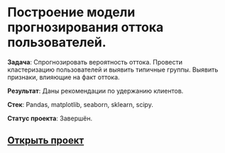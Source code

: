 # Построение модели прогнозирования оттока пользователей.

**Задача**: Спрогнозировать вероятность оттока. Провести кластеризацию пользователей и выявить типичные группы. Выявить признаки, влияющие на факт оттока.

**Результат**: Даны рекомендации по удержанию клиентов.

**Стек**: Pandas, matplotlib, seaborn, sklearn, scipy.

**Статус проекта**: Завершён.

## [Открыть проект](https://github.com/MaFluer/Projects_for_Action_Engine/blob/main/ML/11.%20ML_project.ipynb)
